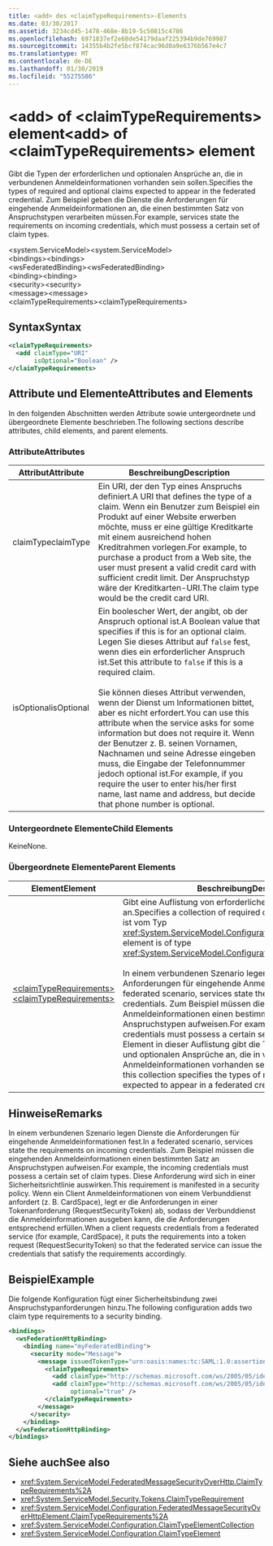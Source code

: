 ```yaml
---
title: <add> des <claimTypeRequirements>-Elements
ms.date: 03/30/2017
ms.assetid: 3234cd45-1478-468e-8b19-5c50815c4786
ms.openlocfilehash: 6971837ef2e68de54179daaf225394b9de769987
ms.sourcegitcommit: 14355b4b2fe5bcf874cac96d0a9e6376b567e4c7
ms.translationtype: MT
ms.contentlocale: de-DE
ms.lasthandoff: 01/30/2019
ms.locfileid: "55275586"
---
```

# <a name="add-of-claimtyperequirements-element"></a><span data-ttu-id="3928f-102">\<add> of \<claimTypeRequirements> element</span><span class="sxs-lookup"><span data-stu-id="3928f-102">\<add> of \<claimTypeRequirements> element</span></span>
<span data-ttu-id="3928f-103">Gibt die Typen der erforderlichen und optionalen Ansprüche an, die in verbundenen Anmeldeinformationen vorhanden sein sollen.</span><span class="sxs-lookup"><span data-stu-id="3928f-103">Specifies the types of required and optional claims expected to appear in the federated credential.</span></span> <span data-ttu-id="3928f-104">Zum Beispiel geben die Dienste die Anforderungen für eingehende Anmeldeinformationen an, die einen bestimmten Satz von Anspruchstypen verarbeiten müssen.</span><span class="sxs-lookup"><span data-stu-id="3928f-104">For example, services state the requirements on incoming credentials, which must possess a certain set of claim types.</span></span>  
  
 <span data-ttu-id="3928f-105">\<system.ServiceModel></span><span class="sxs-lookup"><span data-stu-id="3928f-105">\<system.ServiceModel></span></span>  
<span data-ttu-id="3928f-106">\<bindings></span><span class="sxs-lookup"><span data-stu-id="3928f-106">\<bindings></span></span>  
<span data-ttu-id="3928f-107">\<wsFederatedBinding></span><span class="sxs-lookup"><span data-stu-id="3928f-107">\<wsFederatedBinding></span></span>  
<span data-ttu-id="3928f-108">\<binding></span><span class="sxs-lookup"><span data-stu-id="3928f-108">\<binding></span></span>  
<span data-ttu-id="3928f-109">\<security></span><span class="sxs-lookup"><span data-stu-id="3928f-109">\<security></span></span>  
<span data-ttu-id="3928f-110">\<message></span><span class="sxs-lookup"><span data-stu-id="3928f-110">\<message></span></span>  
<span data-ttu-id="3928f-111">\<claimTypeRequirements></span><span class="sxs-lookup"><span data-stu-id="3928f-111">\<claimTypeRequirements></span></span>  
  
## <a name="syntax"></a><span data-ttu-id="3928f-112">Syntax</span><span class="sxs-lookup"><span data-stu-id="3928f-112">Syntax</span></span>  
  
```xml  
<claimTypeRequirements>
  <add claimType="URI"
       isOptional="Boolean" />
</claimTypeRequirements>
```  
  
## <a name="attributes-and-elements"></a><span data-ttu-id="3928f-113">Attribute und Elemente</span><span class="sxs-lookup"><span data-stu-id="3928f-113">Attributes and Elements</span></span>  
 <span data-ttu-id="3928f-114">In den folgenden Abschnitten werden Attribute sowie untergeordnete und übergeordnete Elemente beschrieben.</span><span class="sxs-lookup"><span data-stu-id="3928f-114">The following sections describe attributes, child elements, and parent elements.</span></span>  
  
### <a name="attributes"></a><span data-ttu-id="3928f-115">Attribute</span><span class="sxs-lookup"><span data-stu-id="3928f-115">Attributes</span></span>  
  
|<span data-ttu-id="3928f-116">Attribut</span><span class="sxs-lookup"><span data-stu-id="3928f-116">Attribute</span></span>|<span data-ttu-id="3928f-117">Beschreibung</span><span class="sxs-lookup"><span data-stu-id="3928f-117">Description</span></span>|  
|---------------|-----------------|  
|<span data-ttu-id="3928f-118">claimType</span><span class="sxs-lookup"><span data-stu-id="3928f-118">claimType</span></span>|<span data-ttu-id="3928f-119">Ein URI, der den Typ eines Anspruchs definiert.</span><span class="sxs-lookup"><span data-stu-id="3928f-119">A URI that defines the type of a claim.</span></span> <span data-ttu-id="3928f-120">Wenn ein Benutzer zum Beispiel ein Produkt auf einer Website erwerben möchte, muss er eine gültige Kreditkarte mit einem ausreichend hohen Kreditrahmen vorlegen.</span><span class="sxs-lookup"><span data-stu-id="3928f-120">For example, to purchase a product from a Web site, the user must present a valid credit card with sufficient credit limit.</span></span> <span data-ttu-id="3928f-121">Der Anspruchstyp wäre der Kreditkarten-URI.</span><span class="sxs-lookup"><span data-stu-id="3928f-121">The claim type would be the credit card URI.</span></span>|  
|<span data-ttu-id="3928f-122">isOptional</span><span class="sxs-lookup"><span data-stu-id="3928f-122">isOptional</span></span>|<span data-ttu-id="3928f-123">Ein boolescher Wert, der angibt, ob der Anspruch optional ist.</span><span class="sxs-lookup"><span data-stu-id="3928f-123">A Boolean value that specifies if this is for an optional claim.</span></span> <span data-ttu-id="3928f-124">Legen Sie dieses Attribut auf `false` fest, wenn dies ein erforderlicher Anspruch ist.</span><span class="sxs-lookup"><span data-stu-id="3928f-124">Set this attribute to `false` if this is a required claim.</span></span><br /><br /> <span data-ttu-id="3928f-125">Sie können dieses Attribut verwenden, wenn der Dienst um Informationen bittet, aber es nicht erfordert.</span><span class="sxs-lookup"><span data-stu-id="3928f-125">You can use this attribute when the service asks for some information but does not require it.</span></span> <span data-ttu-id="3928f-126">Wenn der Benutzer z.&#160;B. seinen Vornamen, Nachnamen und seine Adresse eingeben muss, die Eingabe der Telefonnummer jedoch optional ist.</span><span class="sxs-lookup"><span data-stu-id="3928f-126">For example, if you require the user to enter his/her first name, last name and address, but decide that phone number is optional.</span></span>|  
  
### <a name="child-elements"></a><span data-ttu-id="3928f-127">Untergeordnete Elemente</span><span class="sxs-lookup"><span data-stu-id="3928f-127">Child Elements</span></span>  
 <span data-ttu-id="3928f-128">Keine</span><span class="sxs-lookup"><span data-stu-id="3928f-128">None.</span></span>  
  
### <a name="parent-elements"></a><span data-ttu-id="3928f-129">Übergeordnete Elemente</span><span class="sxs-lookup"><span data-stu-id="3928f-129">Parent Elements</span></span>  
  
|<span data-ttu-id="3928f-130">Element</span><span class="sxs-lookup"><span data-stu-id="3928f-130">Element</span></span>|<span data-ttu-id="3928f-131">Beschreibung</span><span class="sxs-lookup"><span data-stu-id="3928f-131">Description</span></span>|  
|-------------|-----------------|  
|[<span data-ttu-id="3928f-132">\<claimTypeRequirements></span><span class="sxs-lookup"><span data-stu-id="3928f-132">\<claimTypeRequirements></span></span>](../../../../../docs/framework/configure-apps/file-schema/wcf/claimtyperequirements-for-message.md)|<span data-ttu-id="3928f-133">Gibt eine Auflistung von erforderlichen Anspruchstypen an.</span><span class="sxs-lookup"><span data-stu-id="3928f-133">Specifies a collection of required claim types.</span></span> <span data-ttu-id="3928f-134">Jedes Element ist vom Typ <xref:System.ServiceModel.Configuration.ClaimTypeElement>.</span><span class="sxs-lookup"><span data-stu-id="3928f-134">Each element is of type <xref:System.ServiceModel.Configuration.ClaimTypeElement>.</span></span><br /><br /> <span data-ttu-id="3928f-135">In einem verbundenen Szenario legen Dienste die Anforderungen für eingehende Anmeldeinformationen fest.</span><span class="sxs-lookup"><span data-stu-id="3928f-135">In a federated scenario, services state the requirements on incoming credentials.</span></span> <span data-ttu-id="3928f-136">Zum Beispiel müssen die eingehenden Anmeldeinformationen einen bestimmten Satz an Anspruchstypen aufweisen.</span><span class="sxs-lookup"><span data-stu-id="3928f-136">For example, the incoming credentials must possess a certain set of claim types.</span></span> <span data-ttu-id="3928f-137">Jedes Element in dieser Auflistung gibt die Typen der erforderlichen und optionalen Ansprüche an, die in verbundenen Anmeldeinformationen vorhanden sein sollen.</span><span class="sxs-lookup"><span data-stu-id="3928f-137">Each element in this collection specifies the types of required and optional claims expected to appear in a federated credential.</span></span>|  
  
## <a name="remarks"></a><span data-ttu-id="3928f-138">Hinweise</span><span class="sxs-lookup"><span data-stu-id="3928f-138">Remarks</span></span>  
 <span data-ttu-id="3928f-139">In einem verbundenen Szenario legen Dienste die Anforderungen für eingehende Anmeldeinformationen fest.</span><span class="sxs-lookup"><span data-stu-id="3928f-139">In a federated scenario, services state the requirements on incoming credentials.</span></span> <span data-ttu-id="3928f-140">Zum Beispiel müssen die eingehenden Anmeldeinformationen einen bestimmten Satz an Anspruchstypen aufweisen.</span><span class="sxs-lookup"><span data-stu-id="3928f-140">For example, the incoming credentials must possess a certain set of claim types.</span></span> <span data-ttu-id="3928f-141">Diese Anforderung wird sich in einer Sicherheitsrichtlinie auswirken.</span><span class="sxs-lookup"><span data-stu-id="3928f-141">This requirement is manifested in a security policy.</span></span> <span data-ttu-id="3928f-142">Wenn ein Client Anmeldeinformationen von einem Verbunddienst anfordert (z.&#160;B. CardSpace), legt er die Anforderungen in einer Tokenanforderung (RequestSecurityToken) ab, sodass der Verbunddienst die Anmeldeinformationen ausgeben kann, die die Anforderungen entsprechend erfüllen.</span><span class="sxs-lookup"><span data-stu-id="3928f-142">When a client requests credentials from a federated service (for example, CardSpace), it puts the requirements into a token request (RequestSecurityToken) so that the federated service can issue the credentials that satisfy the requirements accordingly.</span></span>  
  
## <a name="example"></a><span data-ttu-id="3928f-143">Beispiel</span><span class="sxs-lookup"><span data-stu-id="3928f-143">Example</span></span>  
 <span data-ttu-id="3928f-144">Die folgende Konfiguration fügt einer Sicherheitsbindung zwei Anspruchstypanforderungen hinzu.</span><span class="sxs-lookup"><span data-stu-id="3928f-144">The following configuration adds two claim type requirements to a security binding.</span></span>  
  
```xml  
<bindings>
  <wsFederationHttpBinding>
    <binding name="myFederatedBinding">
      <security mode="Message">
        <message issuedTokenType="urn:oasis:names:tc:SAML:1.0:assertion">
          <claimTypeRequirements>
            <add claimType="http://schemas.microsoft.com/ws/2005/05/identity/claims/EmailAddress" />
            <add claimType="http://schemas.microsoft.com/ws/2005/05/identity/claims/UserName"
                 optional="true" />
          </claimTypeRequirements>
        </message>
      </security>
    </binding>
  </wsFederationHttpBinding>
</bindings>
```  
  
## <a name="see-also"></a><span data-ttu-id="3928f-145">Siehe auch</span><span class="sxs-lookup"><span data-stu-id="3928f-145">See also</span></span>
- <xref:System.ServiceModel.FederatedMessageSecurityOverHttp.ClaimTypeRequirements%2A>
- <xref:System.ServiceModel.Security.Tokens.ClaimTypeRequirement>
- <xref:System.ServiceModel.Configuration.FederatedMessageSecurityOverHttpElement.ClaimTypeRequirements%2A>
- <xref:System.ServiceModel.Configuration.ClaimTypeElementCollection>
- <xref:System.ServiceModel.Configuration.ClaimTypeElement>
